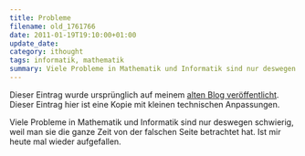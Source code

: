 ```yaml
---
title: Probleme
filename: old_1761766
date: 2011-01-19T19:10:00+01:00
update_date:
category: ithought
tags: informatik, mathematik
summary: Viele Probleme in Mathematik und Informatik sind nur deswegen schwierig, weil man sie die ganze Zeit von der falschen Seite betrachtet hat.
---
```

Dieser Eintrag wurde ursprünglich auf meinem [alten Blog veröffentlicht](https://stu.blogger.de/stories/1761766/). Dieser Eintrag hier ist eine Kopie mit kleinen technischen Anpassungen.

Viele Probleme in Mathematik und Informatik sind nur deswegen schwierig, weil man sie die ganze Zeit von der falschen Seite betrachtet hat.
Ist mir heute mal wieder aufgefallen.
